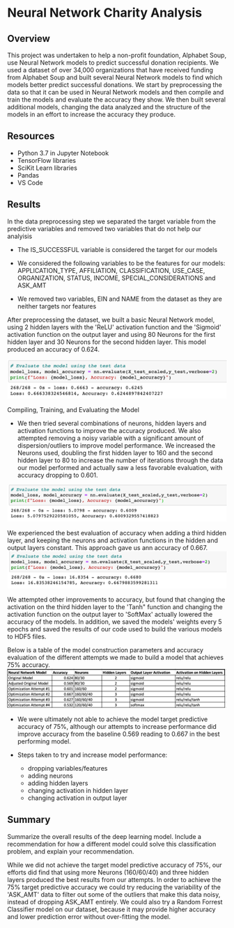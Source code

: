 # Neural Network Charity Analysis

## Overview
This project was undertaken to help a non-profit foundation, Alphabet Soup, use Neural Network models to predict successful donation recipients. We used a dataset of over 34,000 organizations that have received funding from Alphabet Soup and built several Neural Network models to find which models better predict successful donations. We start by preprocessing the data so that it can be used in Neural Network models and then compile and train the models and evaluate the accuracy they show.  We then built several additional models, changing the data analyzed and the structure of the models in an effort to increase the accuracy they produce. 

## Resources

* Python 3.7 in Jupyter Notebook
* TensorFlow libraries
* SciKit Learn libraries
* Pandas
* VS Code

## Results
In the data preprocessing step we separated the target variable from the predictive variables and removed two variables that do not help our analyisis

* The IS_SUCCESSFUL variable is considered the target for our models
    
* We considered the following variables to be the features for our models:
    APPLICATION_TYPE, AFFILIATION, CLASSIFICATION, USE_CASE, ORGANIZATION, STATUS, INCOME, SPECIAL_CONSIDERATIONS and ASK_AMT

* We removed two variables, EIN and NAME from the dataset as they are neither targets nor features

After preprocessing the dataset, we built a basic Neural Network model, using 2 hidden layers with the 'ReLU' activation function and the 'Sigmoid' activation function on the output layer and using 80 Neurons for the first hidden layer and 30 Neurons for the second hidden layer. This model produced an accuracy of 0.624.

![Original_NNModel_Accuracy](./Resources/Original_NNModel_Accuracy.png) 

Compiling, Training, and Evaluating the Model
*  We then tried several combinations of neurons, hidden layers and activation functions to improve the accuracy produced. We also attempted removing a noisy variable with a significant amount of dispersion/outliers to improve model performance. We increased the Neurons used, doubling the first hidden layer to 160 and the second hidden layer to 80 to increase the number of iterations through the data our model performed and actually saw a less favorable evaluation, with accuracy dropping to 0.601.

![Attempt_1](./Resources/Attempt_1.png) 

We experienced the best evaluation of accuracy when adding a third hidden layer, and keeping the neurons and activation functions in the hidden and output layers constant. This approach gave us ann accuracy of 0.667.
![Attempt_2](./Resources/Attempt_2.png) 

We attempted other improvements to accuracy, but found that changing the activation on the third hidden layer to the 'Tanh" function and changing the activation function on the output layer to 'SoftMax' actually lowered the accuracy of the models. In addition, we saved the models' weights every 5 epochs and saved the results of our code used to build the various models to  HDF5 files.


Below is a table of the model construction parameters and accuracy evaluation of the different attempts we made to build a model that achieves 75% accuracy.
![AccuracyTable](./Resources/AccuracyTable.png) 


* We were ultimately not able to achieve the model target predictive accuracy of 75%, although our attempts to increase performance did improve accuracy from the baseline 0.569 reading to 0.667 in the best performing model.

* Steps taken to try and increase model performance:
    * dropping variables/features
    * adding neurons
    * adding hidden layers
    * changing activation in hidden layer 
    * changing activation in output layer

## Summary 
Summarize the overall results of the deep learning model. Include a recommendation for how a different model could solve this classification problem, and explain your recommendation.

While we did not achieve the target model predictive accuracy of 75%, our efforts did find that using more Neurons (160/60/40) and three hidden layers produced the best results from our attempts. In order to achieve the 75% target predictive accuracy we could try reducing the variability of the 'ASK_AMT' data to filter out some of the outliers that make this data noisy, instead of dropping ASK_AMT entirely.
We could also try a Random Forrest Classifier model on our dataset, because it may provide higher accuracy and lower prediction error without over-fitting the model.

